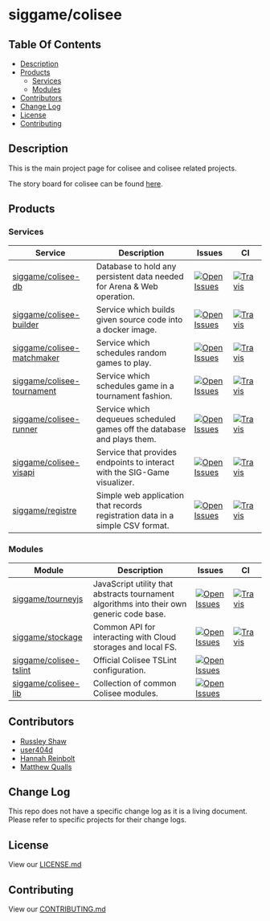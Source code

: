 # siggame/colisee

## Table Of Contents
- [Description](#description)
- [Products](#products)
  - [Services](#services)
  - [Modules](#modules)
- [Contributors](#contributors)
- [Change Log](#change-log)
- [License](#license)
- [Contributing](#contributing)

## Description

This is the main project page for colisee and colisee related projects.

The story board for colisee can be found [here](https://github.com/orgs/siggame/projects/1).

## Products
### Services
|Service|Description|Issues|CI|
|---|---|---|---|
|[siggame/colisee-db](https://github.com/siggame/colisee-db)|Database to hold any persistent data needed for Arena & Web operation.|[![Open Issues](https://img.shields.io/github/issues-raw/siggame/colisee-db.svg?style=flat-square)](http://github.com/siggame/colisee-db)|[![Travis](https://img.shields.io/travis/siggame/colisee-db.svg?style=flat-square)](https://travis-ci.org/siggame/colisee-db)|
|[siggame/colisee-builder](https://github.com/siggame/colisee-builder)|Service which builds given source code into a docker image.|[![Open Issues](https://img.shields.io/github/issues-raw/siggame/colisee-builder.svg?style=flat-square)](http://github.com/siggame/colisee-builder)|[![Travis](https://img.shields.io/travis/siggame/colisee-builder.svg?style=flat-square)](https://travis-ci.org/siggame/colisee-builder)|
|[siggame/colisee-matchmaker](https://github.com/siggame/colisee-matchmaker)|Service which schedules random games to play.|[![Open Issues](https://img.shields.io/github/issues-raw/siggame/colisee-matchmaker.svg?style=flat-square)](http://github.com/siggame/colisee-matchmaker)|[![Travis](https://img.shields.io/travis/siggame/colisee-matchmaker.svg?style=flat-square)](https://travis-ci.org/siggame/colisee-matchmaker)|
|[siggame/colisee-tournament](https://github.com/siggame/colisee-tournament)|Service which schedules game in a tournament fashion.|[![Open Issues](https://img.shields.io/github/issues-raw/siggame/colisee-tournament.svg?style=flat-square)](http://github.com/siggame/colisee-tournament)|[![Travis](https://img.shields.io/travis/siggame/colisee-tournament.svg?style=flat-square)](https://travis-ci.org/siggame/colisee-tournament)|
|[siggame/colisee-runner](https://github.com/siggame/colisee-runner)|Service which dequeues scheduled games off the database and plays them.|[![Open Issues](https://img.shields.io/github/issues-raw/siggame/colisee-runner.svg?style=flat-square)](http://github.com/siggame/colisee-runner)|[![Travis](https://img.shields.io/travis/siggame/colisee-runner.svg?style=flat-square)](https://travis-ci.org/siggame/colisee-runner)|
|[siggame/colisee-visapi](https://github.com/siggame/colisee-visapi)|Service that provides endpoints to interact with the SIG-Game visualizer.|[![Open Issues](https://img.shields.io/github/issues-raw/siggame/colisee-visapi.svg?style=flat-square)](http://github.com/siggame/colisee-visapi)|[![Travis](https://img.shields.io/travis/siggame/colisee-visapi.svg?style=flat-square)](https://travis-ci.org/siggame/colisee-visapi)|
|[siggame/registre](https://github.com/siggame/registre)|Simple web application that records registration data in a simple CSV format.|[![Open Issues](https://img.shields.io/github/issues-raw/siggame/registre.svg?style=flat-square)](http://github.com/siggame/registre)|[![Travis](https://img.shields.io/travis/siggame/colisee-registre.svg?style=flat-square)](https://travis-ci.org/siggame/registre)|

### Modules
|Module|Description|Issues|CI|
|---|---|---|---|
|[siggame/tourneyjs](https://github.com/siggame/tourneyjs)|JavaScript utility that abstracts tournament algorithms into their own generic code base.|[![Open Issues](https://img.shields.io/github/issues-raw/siggame/tourneyjs.svg?style=flat-square)](http://github.com/siggame/tourneyjs)|[![Travis](https://img.shields.io/travis/siggame/tourneyjs.svg?style=flat-square)](https://travis-ci.org/siggame/tourneyjs)|
|[siggame/stockage](https://github.com/siggame/stockage)|Common API for interacting with Cloud storages and local FS.|[![Open Issues](https://img.shields.io/github/issues-raw/siggame/stockage.svg?style=flat-square)](http://github.com/siggame/stockage)|[![Travis](https://img.shields.io/travis/siggame/stockage.svg?style=flat-square)](https://travis-ci.org/siggame/stockage)|
|[siggame/colisee-tslint](https://github.com/siggame/colisee-tslint)|Official Colisee TSLint configuration.|[![Open Issues](https://img.shields.io/github/issues-raw/siggame/colisee-tslint.svg?style=flat-square)](http://github.com/siggame/colisee-tslint)||
|[siggame/colisee-lib](https://github.com/siggame/colisee-lib)|Collection of common Colisee modules.|[![Open Issues](https://img.shields.io/github/issues-raw/siggame/colisee-lib.svg?style=flat-square)](http://github.com/siggame/colisee-lib)||

## Contributors
- [Russley Shaw](https://github.com/russleyshaw)
- [user404d](https://github.com/user404d)
- [Hannah Reinbolt](https://github.com/LoneGalaxy)
- [Matthew Qualls](https://github.com/MatthewQualls)

## Change Log

This repo does not have a specific change log as it is a living document. Please refer to specific projects for their change logs.

## License

View our [LICENSE.md](https://github.com/siggame/colisee/blob/master/LICENSE.md)

## Contributing

View our [CONTRIBUTING.md](https://github.com/siggame/colisee/blob/master/CONTRIBUTING.md)
